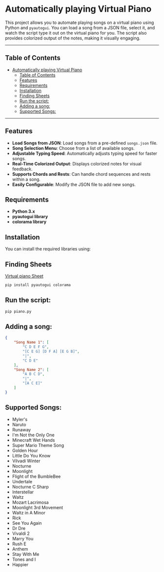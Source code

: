 # Automatically playing Virtual Piano

This project allows you to automate playing songs on a virtual piano using Python and `pyautogui`. You can load a song from a JSON file, select it, and watch the script type it out on the virtual piano for you. The script also provides colorized output of the notes, making it visually engaging.

---

## Table of Contents
- [Automatically playing Virtual Piano](#automatically-playing-virtual-piano)
  - [Table of Contents](#table-of-contents)
  - [Features](#features)
  - [Requirements](#requirements)
  - [Installation](#installation)
  - [Finding Sheets](#finding-sheets)
  - [Run the script:](#run-the-script)
  - [Adding a song:](#adding-a-song)
  - [Supported Songs:](#supported-songs)

---

## Features
- **Load Songs from JSON**: Load songs from a pre-defined `songs.json` file.
- **Song Selection Menu**: Choose from a list of available songs.
- **Adjustable Typing Speed**: Automatically adjusts typing speed for faster songs.
- **Real-Time Colorized Output**: Displays colorized notes for visual feedback.
- **Supports Chords and Rests**: Can handle chord sequences and rests within a song.
- **Easily Configurable**: Modify the JSON file to add new songs.

## Requirements
- **Python 3.x**
- **pyautogui library**
- **colorama library**

## Installation
You can install the required libraries using:

## Finding Sheets
[Virtual piano Sheet](https://virtualpiano.net/music-sheets/)

```bash
pip install pyautogui colorama
```

## Run the script:
```bash
pip piano.py
```

## Adding a song:
```JSON
{
    "Song Name 1": [
        "C D E F G",
        "[C E G] [D F A] [E G B]",
        "|",
        "C D E"
    ],
    "Song Name 2": [
        "A B C D",
        "|",
        "[A C E]"
    ]
}
```

## Supported Songs:
- Myler's
- Naruto
- Runaway
- I'm Not the Only One
- Minecraft Wet Hands
- Super Mario Theme Song
- Golden Hour
- Little Do You Know
- Vilvadi Winter
- Nocturne
- Moonlight
- Flight of the BumbleBee
- Undertale
- Nocturne C Sharp
- Interstellar
- Waltz
- Mozart Lacrimosa
- Moonlight 3rd Movement
- Waltz in A Minor
- Rick
- See You Again
- Dr Dre
- Vivaldi 2
- Marry You
- Rush E
- Anthem
- Stay With Me
- Tones and I
- Happier



